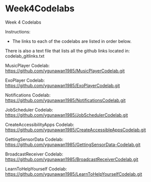 # Week4Codelabs
Week 4 Codelabs

Instructions:

- The links to each of the codelabs are listed in order below. 

There is also a text file that lists all the github links located in: codelab_gitlinks.txt

MusicPlayer Codelab:
https://github.com/ygunawan1985/MusicPlayerCodelab.git

ExoPlayer Codelab:
https://github.com/ygunawan1985/ExoPlayerCodelab.git

Notifications Codelab:
https://github.com/ygunawan1985/NotificationsCodelab.git

JobScheduler Codelab:
https://github.com/ygunawan1985/JobSchedulerCodelab.git

CreateAccessibilityApps Codelab:
https://github.com/ygunawan1985/CreateAccessibleAppsCodelab.git

GettingSensorData Codelab:
https://github.com/ygunawan1985/GettingSensorData-Codelab.git

BroadcastReceiver Codelab:
https://github.com/ygunawan1985/BroadcastReceiverCodelab.git

LearnToHelpYourself Codelab:
https://github.com/ygunawan1985/LearnToHelpYourselfCodelab.git

